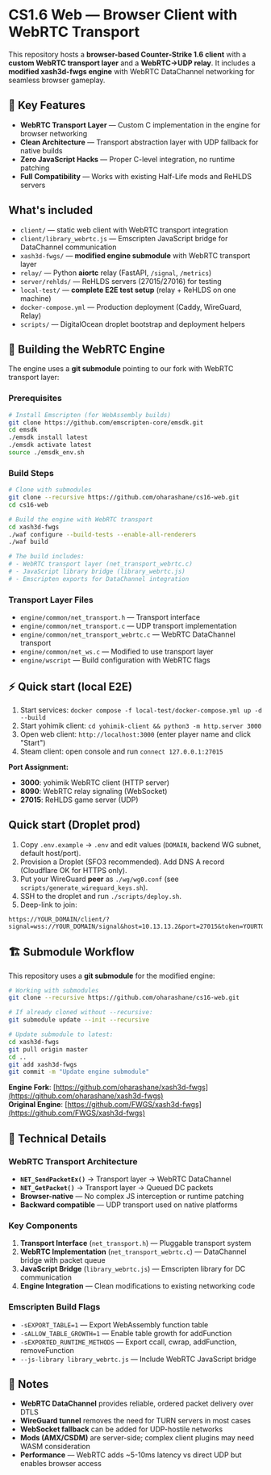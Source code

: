 # CS1.6 Web — Browser Client with WebRTC Transport

This repository hosts a **browser-based Counter-Strike 1.6 client** with a **custom WebRTC transport layer** and a **WebRTC→UDP relay**. It includes a **modified xash3d-fwgs engine** with WebRTC DataChannel networking for seamless browser gameplay.

## 🚀 **Key Features**
- **WebRTC Transport Layer** — Custom C implementation in the engine for browser networking
- **Clean Architecture** — Transport abstraction layer with UDP fallback for native builds  
- **Zero JavaScript Hacks** — Proper C-level integration, no runtime patching
- **Full Compatibility** — Works with existing Half-Life mods and ReHLDS servers

## What's included
- `client/` — static web client with WebRTC transport integration
- `client/library_webrtc.js` — Emscripten JavaScript bridge for DataChannel communication
- `xash3d-fwgs/` — **modified engine submodule** with WebRTC transport layer
- `relay/` — Python **aiortc** relay (FastAPI, `/signal`, `/metrics`)
- `server/rehlds/` — ReHLDS servers (27015/27016) for testing
- `local-test/` — **complete E2E test setup** (relay + ReHLDS on one machine)
- `docker-compose.yml` — Production deployment (Caddy, WireGuard, Relay)
- `scripts/` — DigitalOcean droplet bootstrap and deployment helpers

## 🔧 **Building the WebRTC Engine**

The engine uses a **git submodule** pointing to our fork with WebRTC transport layer:

### Prerequisites
```bash
# Install Emscripten (for WebAssembly builds)
git clone https://github.com/emscripten-core/emsdk.git
cd emsdk
./emsdk install latest
./emsdk activate latest
source ./emsdk_env.sh
```

### Build Steps
```bash
# Clone with submodules
git clone --recursive https://github.com/oharashane/cs16-web.git
cd cs16-web

# Build the engine with WebRTC transport
cd xash3d-fwgs
./waf configure --build-tests --enable-all-renderers
./waf build

# The build includes:
# - WebRTC transport layer (net_transport_webrtc.c)
# - JavaScript library bridge (library_webrtc.js)
# - Emscripten exports for DataChannel integration
```

### Transport Layer Files
- `engine/common/net_transport.h` — Transport interface
- `engine/common/net_transport.c` — UDP transport implementation  
- `engine/common/net_transport_webrtc.c` — WebRTC DataChannel transport
- `engine/common/net_ws.c` — Modified to use transport layer
- `engine/wscript` — Build configuration with WebRTC flags

## ⚡ **Quick start (local E2E)**
1. Start services: `docker compose -f local-test/docker-compose.yml up -d --build`
2. Start yohimik client: `cd yohimik-client && python3 -m http.server 3000`
3. Open web client: `http://localhost:3000` (enter player name and click "Start")
4. Steam client: open console and run `connect 127.0.0.1:27015`

**Port Assignment:**
- **3000**: yohimik WebRTC client (HTTP server)
- **8090**: WebRTC relay signaling (WebSocket)
- **27015**: ReHLDS game server (UDP)

## Quick start (Droplet prod)
1. Copy `.env.example` → `.env` and edit values (`DOMAIN`, backend WG subnet, default host/port).
2. Provision a Droplet (SFO3 recommended). Add DNS A record (Cloudflare OK for HTTPS only).
3. Put your WireGuard **peer** as `./wg/wg0.conf` (see `scripts/generate_wireguard_keys.sh`).
4. SSH to the droplet and run `./scripts/deploy.sh`.
5. Deep-link to join:
```
https://YOUR_DOMAIN/client/?signal=wss://YOUR_DOMAIN/signal&host=10.13.13.2&port=27015&token=YOURTOKEN&transport=webrtc
```

## 🏗️ **Submodule Workflow**

This repository uses a **git submodule** for the modified engine:

```bash
# Working with submodules
git clone --recursive https://github.com/oharashane/cs16-web.git

# If already cloned without --recursive:
git submodule update --init --recursive

# Update submodule to latest:
cd xash3d-fwgs
git pull origin master
cd ..
git add xash3d-fwgs
git commit -m "Update engine submodule"
```

**Engine Fork**: [https://github.com/oharashane/xash3d-fwgs](https://github.com/oharashane/xash3d-fwgs)  
**Original Engine**: [https://github.com/FWGS/xash3d-fwgs](https://github.com/FWGS/xash3d-fwgs)

## 🔬 **Technical Details**

### WebRTC Transport Architecture
- **`NET_SendPacketEx()`** → Transport layer → WebRTC DataChannel
- **`NET_GetPacket()`** → Transport layer → Queued DC packets
- **Browser-native** — No complex JS interception or runtime patching
- **Backward compatible** — UDP transport used on native platforms

### Key Components
1. **Transport Interface** (`net_transport.h`) — Pluggable transport system
2. **WebRTC Implementation** (`net_transport_webrtc.c`) — DataChannel bridge with packet queue
3. **JavaScript Bridge** (`library_webrtc.js`) — Emscripten library for DC communication
4. **Engine Integration** — Clean modifications to existing networking code

### Emscripten Build Flags
- `-sEXPORT_TABLE=1` — Export WebAssembly function table
- `-sALLOW_TABLE_GROWTH=1` — Enable table growth for addFunction
- `-sEXPORTED_RUNTIME_METHODS` — Export ccall, cwrap, addFunction, removeFunction
- `--js-library library_webrtc.js` — Include WebRTC JavaScript bridge

## 📝 **Notes**
- **WebRTC DataChannel** provides reliable, ordered packet delivery over DTLS
- **WireGuard tunnel** removes the need for TURN servers in most cases
- **WebSocket fallback** can be added for UDP-hostile networks
- **Mods (AMX/CSDM)** are server-side; complex client plugins may need WASM consideration
- **Performance** — WebRTC adds ~5-10ms latency vs direct UDP but enables browser access

